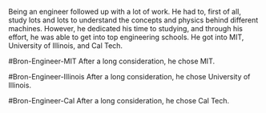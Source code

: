 Being an engineer followed up with a lot of work. He had to, first of all, study lots and lots to understand the concepts and physics behind different machines. However, he dedicated his time to studying, and through his effort, he was able to get into top engineering schools. He got into MIT, University of Illinois, and Cal Tech.

#Bron-Engineer-MIT
After a long consideration, he chose MIT.

#Bron-Engineer-Illinois
After a long consideration, he chose University of Illinois.

#Bron-Engineer-Cal
After a long consideration, he chose Cal Tech.
